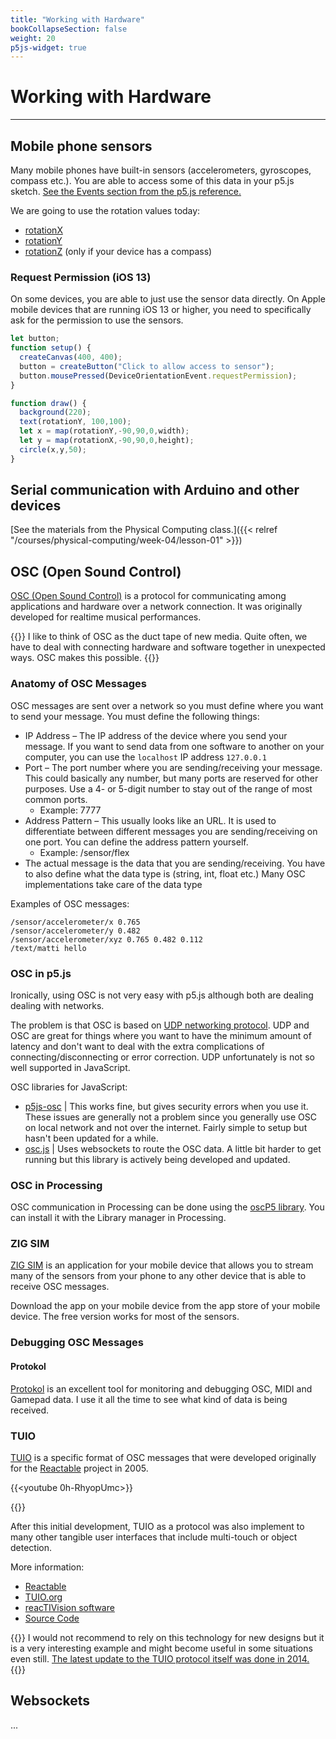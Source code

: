 ```yaml
---
title: "Working with Hardware"
bookCollapseSection: false
weight: 20
p5js-widget: true
---
```


# Working with Hardware

---

## Mobile phone sensors

Many mobile phones have built-in sensors (accelerometers, gyroscopes, compass etc.). You are able to access some of this data in your p5.js sketch. [See the Events section from the p5.js reference.](https://p5js.org/reference/#group-Events)

We are going to use the rotation values today:

- [rotationX](https://p5js.org/reference/#/p5/rotationX)
- [rotationY](https://p5js.org/reference/#/p5/rotationY)
- [rotationZ](https://p5js.org/reference/#/p5/rotationZ) (only if your device has a compass)

### Request Permission (iOS 13)

On some devices, you are able to just use the sensor data directly. On Apple mobile devices that are running iOS 13 or higher, you need to specifically ask for the permission to use the sensors.

```js
let button;
function setup() {
  createCanvas(400, 400);
  button = createButton("Click to allow access to sensor");
  button.mousePressed(DeviceOrientationEvent.requestPermission);
}

function draw() {
  background(220);
  text(rotationY, 100,100);
  let x = map(rotationY,-90,90,0,width);
  let y = map(rotationX,-90,90,0,height);
  circle(x,y,50);
}
```

## Serial communication with Arduino and other devices

[See the materials from the Physical Computing class.]({{< relref "/courses/physical-computing/week-04/lesson-01" >}})

## OSC (Open Sound Control)

[OSC (Open Sound Control)](https://ccrma.stanford.edu/groups/osc/index.html) is a protocol for communicating among applications and hardware over a network connection. It was originally developed for realtime musical performances.

{{<hint info>}}
I like to think of OSC as the duct tape of new media. Quite often, we have to deal with connecting hardware and software together in unexpected ways. OSC makes this possible.
{{</hint>}}

### Anatomy of OSC Messages

OSC messages are sent over a network so you must define where you want to send your message. You must define the following things:

- IP Address – The IP address of the device where you send your message. If you want to send data from one software to another on your computer, you can use the `localhost` IP address `127.0.0.1`
- Port – The port number where you are sending/receiving your message. This could basically any number, but many ports are reserved for other purposes. Use a 4- or 5-digit number to stay out of the range of most common ports.
  - Example: 7777
- Address Pattern – This usually looks like an URL. It is used to differentiate between different messages you are sending/receiving on one port. You can define the address pattern yourself.
  - Example: /sensor/flex
- The actual message is the data that you are sending/receiving. You have to also define what the data type is (string, int, float etc.) Many OSC implementations take care of the data type

Examples of OSC messages:

```
/sensor/accelerometer/x 0.765
/sensor/accelerometer/y 0.482
/sensor/accelerometer/xyz 0.765 0.482 0.112
/text/matti hello
```

### OSC in p5.js

Ironically, using OSC is not very easy with p5.js although both are dealing dealing with networks.

The problem is that OSC is based on [UDP networking protocol](https://en.wikipedia.org/wiki/User_Datagram_Protocol). UDP and OSC are great for things where you want to have the minimum amount of latency and don't want to deal with the extra complications of connecting/disconnecting or error correction. UDP unfortunately is not so well supported in JavaScript.

OSC libraries for JavaScript:

- [p5js-osc](https://github.com/genekogan/p5js-osc) | This works fine, but gives security errors when you use it. These issues are generally not a problem since you generally use OSC on local network and not over the internet. Fairly simple to setup but hasn't been updated for a while.
- [osc.js](https://github.com/adzialocha/osc-js) | Uses websockets to route the OSC data. A little bit harder to get running but this library is actively being developed and updated.

### OSC in Processing

OSC communication in Processing can be done using the [oscP5 library](https://sojamo.de/libraries/oscP5/). You can install it with the Library manager in Processing.

### ZIG SIM

[ZIG SIM](https://zig-project.com/) is an application for your mobile device that allows you to stream many of the sensors from your phone to any other device that is able to receive OSC messages.

Download the app on your mobile device from the app store of your mobile device. The free version works for most of the sensors.

### Debugging OSC Messages

#### Protokol

[Protokol](https://hexler.net/protokol) is an excellent tool for monitoring and debugging OSC, MIDI and Gamepad data. I use it all the time to see what kind of data is being received.

### TUIO

[TUIO](https://www.tuio.org/) is a specific format of OSC messages that were developed originally for the [Reactable](http://reactable.com/) project in 2005.

{{<youtube 0h-RhyopUmc>}}

{{<youtube I9AeUISg-Og>}}

After this initial development, TUIO as a protocol was also implement to many other tangible user interfaces that include multi-touch or object detection.

More information:

- [Reactable](http://reactable.com/)
- [TUIO.org](https://www.tuio.org/)
- [reacTIVision software](https://reactivision.sourceforge.net/)
- [Source Code](https://github.com/mkalten)

{{<hint info>}}
I would not recommend to rely on this technology for new designs but it is a very interesting example and might become useful in some situations even still. [The latest update to the TUIO protocol itself was done in 2014.](http://www.tuio.org/?tuio20)
{{</hint>}}

## Websockets

...